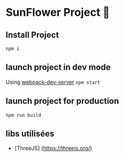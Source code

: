 # SunFlower Project :sunflower:



## Install Project
`npm i`

## launch project in dev mode
Using [webpack-dev-server](https://github.com/webpack/webpack-dev-server)
`npm start`

## launch project for production
`npm run build`

## libs utilisées
* [ThreeJS] (https://threejs.org/)

